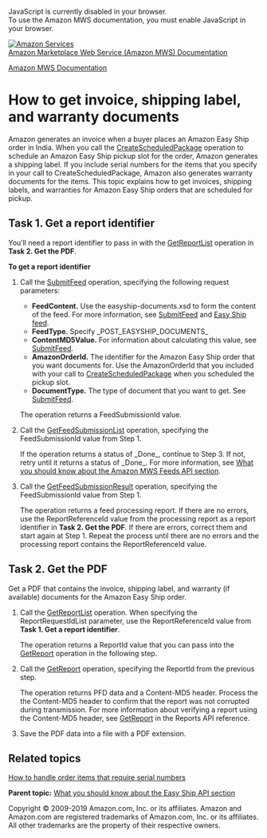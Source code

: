 <div id="MWSDX_noscript">

JavaScript is currently disabled in your browser.  
To use the Amazon MWS documentation, you must enable JavaScript in your
browser.

</div>

<div id="MWSDX_divtop">

[![Amazon
Services](https://images-na.ssl-images-amazon.com/images/G/08/mwsportal/fr_FR/amazonservices.gif
"Amazon Services")](http://services.amazon.fr)  
<span id="MWSDX_titlebar">[Amazon Marketplace Web Service (Amazon MWS)
Documentation](https://developer.amazonservices.fr/gp/mws/docs.html)</span>

</div>

<div id="MWSDX_divbottom">

<div id="MWSDX_divleft">

<div id="MWSDX_toc">

</div>

</div>

<div id="MWSDX_divright">

<div id="MWSDX_content">

<span id="MWSDX_breadcrumbs">[Amazon MWS
Documentation](https://developer.amazonservices.fr/gp/mws/docs.html)</span>

<div id="EasyShip_HowToGetEasyShipDocs" class="nested0">

# How to get invoice, shipping label, and warranty documents

<div class="body">

<div class="section">

Amazon generates an invoice when a buyer places an
<span class="ph">Amazon Easy Ship</span> order in India. When you call
the [CreateScheduledPackage](EasyShip_CreateScheduledPackage.md)
operation to schedule an <span class="ph">Amazon Easy Ship</span> pickup
slot for the order, Amazon generates a shipping label. If you include
serial numbers for the items that you specify in your call to
<span class="keyword apiname">CreateScheduledPackage</span>, Amazon also
generates warranty documents for the items. This topic explains how to
get invoices, shipping labels, and warranties for
<span class="ph">Amazon Easy Ship</span> orders that are scheduled for
pickup.

</div>

<div id="EasyShip_HowToGetEasyShipDocs__Task-1_GetAReportIdentifier" class="section">

## Task 1. Get a report identifier

You’ll need a report identifier to pass in with the
[GetReportList](../reports/Reports_GetReportList.md "Returns a list of reports that were created in the previous 90 days.")
operation in **Task 2. Get the PDF**.

**To get a report identifier**

1.  Call the [SubmitFeed](../feeds/Feeds_SubmitFeed.md) operation,
    specifying the following request parameters:
    
      - **FeedContent.** Use the easyship-documents.xsd to form the
        content of the feed. For more information, see
        [SubmitFeed](../feeds/Feeds_SubmitFeed.md) and [Easy Ship
        feed](../feeds/Feeds_FeedType.md#EasyShipFeed).
      - **FeedType.** Specify \_POST\_EASYSHIP\_DOCUMENTS\_
      - **ContentMD5Value.** For information about calculating this
        value, see [SubmitFeed](../feeds/Feeds_SubmitFeed.md).
      - **AmazonOrderId.** The identifier for the
        <span class="ph">Amazon Easy Ship</span> order that you want
        documents for. Use the
        <span class="keyword parmname">AmazonOrderId</span> that you
        included with your call to
        [CreateScheduledPackage](EasyShip_CreateScheduledPackage.md)
        when you scheduled the pickup slot.
      - **DocumentType.** The type of document that you want to get. See
        [SubmitFeed](../feeds/Feeds_SubmitFeed.md).
    
    The operation returns a
    <span class="keyword parmname">FeedSubmissionId</span> value.

2.  Call the
    [GetFeedSubmissionList](../feeds/Feeds_GetFeedSubmissionList.md "Returns a list of all feed submissions submitted in the previous 90 days.")
    operation, specifying the
    <span class="keyword parmname">FeedSubmissionId</span> value from
    Step 1.
    
    If the operation returns a status of \_Done\_, continue to Step 3.
    If not, retry until it returns a status of \_Done\_. For more
    information, see [What you should know about the Amazon MWS Feeds
    API section](../feeds/Feeds_Overview.md).

3.  Call the
    [GetFeedSubmissionResult](../feeds/Feeds_GetFeedSubmissionResult.md)
    operation, specifying the
    <span class="keyword parmname">FeedSubmissionId</span> value from
    Step 1.
    
    The operation returns a feed processing report. If there are no
    errors, use the
    <span class="keyword parmname">ReportReferenceId</span> value from
    the processing report as a report identifier in **Task 2. Get the
    PDF**. If there are errors, correct them and start again at Step 1.
    Repeat the process until there are no errors and the processing
    report contains the
    <span class="keyword parmname">ReportReferenceId</span>
value.

</div>

<div id="EasyShip_HowToGetEasyShipDocs__Task-2_GetThePDF" class="section">

## Task 2. Get the PDF

Get a PDF that contains the invoice, shipping label, and warranty (if
available) documents for the <span class="ph">Amazon Easy Ship</span>
order.

1.  Call the
    [GetReportList](../reports/Reports_GetReportList.md "Returns a list of reports that were created in the previous 90 days.")
    operation. When specifying the
    <span class="keyword parmname">ReportRequestIdList</span> parameter,
    use the <span class="keyword parmname">ReportReferenceId</span>
    value from **Task 1. Get a report identifier**.
    
    The operation returns a
    <span class="keyword parmname">ReportId</span> value that you can
    pass into the [GetReport](../reports/Reports_GetReport.md)
    operation in the following step.

2.  Call the [GetReport](../reports/Reports_GetReport.md) operation,
    specifying the <span class="keyword parmname">ReportId</span> from
    the previous step.
    
    The operation returns PFD data and a Content-MD5 header. Process the
    the Content-MD5 header to confirm that the report was not corrupted
    during transmission. For more information about verifying a report
    using the Content-MD5 header, see
    [GetReport](../reports/Reports_GetReport.md) in the Reports API
    reference.

3.  Save the PDF data into a file with a PDF extension.

</div>

<div class="section">

## Related topics

[How to handle order items that require serial
numbers](EasyShip_HowToHandleSerialNumbers.md)

</div>

</div>

<div class="related-links">

<div class="familylinks">

<div class="parentlink">

**Parent topic:** [What you should know about the Easy Ship API
section](../easy_ship/EasyShip_Overview.md)

</div>

</div>

</div>

</div>

<div id="MWSDX_footer">

Copyright © 2009-2019 Amazon.com, Inc. or its affiliates. Amazon and
Amazon.com are registered trademarks of Amazon.com, Inc. or its
affiliates. All other trademarks are the property of their respective
owners.

</div>

</div>

</div>

<div style="clear: both;">

</div>

</div>
